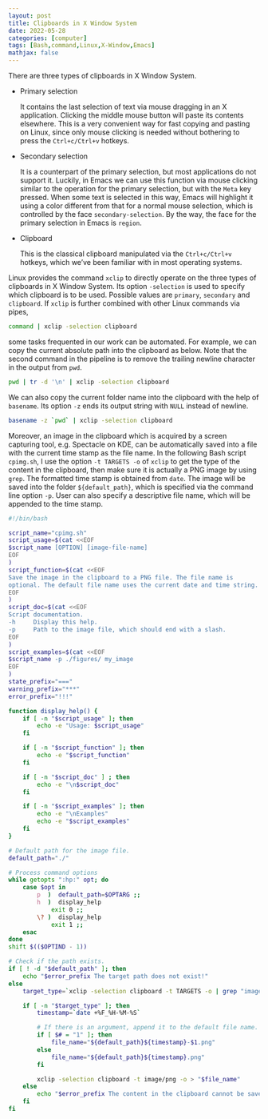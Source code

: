 ```yaml
---
layout: post
title: Clipboards in X Window System
date: 2022-05-28
categories: [computer]
tags: [Bash,command,Linux,X-Window,Emacs]
mathjax: false
---
```


There are three types of clipboards in X Window System.

-   Primary selection
    
    It contains the last selection of text via mouse dragging in an X application. Clicking the middle mouse button will paste its contents elsewhere. This is a very convenient way for fast copying and pasting on Linux, since only mouse clicking is needed without bothering to press the `Ctrl+c/Ctrl+v` hotkeys.
-   Secondary selection
    
    It is a counterpart of the primary selection, but most applications do not support it. Luckily, in Emacs we can use this function via mouse clicking similar to the operation for the primary selection, but with the `Meta` key pressed. When some text is selected in this way, Emacs will highlight it using a color different from that for a normal mouse selection, which is controlled by the face `secondary-selection`. By the way, the face for the primary selection in Emacs is `region`.
-   Clipboard
    
    This is the classical clipboard manipulated via the `Ctrl+c/Ctrl+v` hotkeys, which we&rsquo;ve been familiar with in most operating systems.

Linux provides the command `xclip` to directly operate on the three types of clipboards in X Window System. Its option `-selection` is used to specify which clipboard is to be used. Possible values are `primary`, `secondary` and `clipboard`. If `xclip` is further combined with other Linux commands via pipes,

```bash
command | xclip -selection clipboard
```

some tasks frequented in our work can be automated. For example, we can copy the current absolute path into the clipboard as below. Note that the second command in the pipeline is to remove the trailing newline character in the output from `pwd`.

```bash
pwd | tr -d '\n' | xclip -selection clipboard
```

We can also copy the current folder name into the clipboard with the help of `basename`. Its option `-z` ends its output string with `NULL` instead of newline.

```bash
basename -z `pwd` | xclip -selection clipboard
```

Moreover, an image in the clipboard which is acquired by a screen capturing tool, e.g. Spectacle on KDE, can be automatically saved into a file with the current time stamp as the file name. In the following Bash script `cpimg.sh`, I use the option `-t TARGETS -o` of `xclip` to get the type of the content in the clipboard, then make sure it is actually a PNG image by using `grep`. The formatted time stamp is obtained from `date`. The image will be saved into the folder `${default_path}`, which is specified via the command line option `-p`. User can also specify a descriptive file name, which will be appended to the time stamp.

```bash
#!/bin/bash

script_name="cpimg.sh"
script_usage=$(cat <<EOF
$script_name [OPTION] [image-file-name]
EOF
)
script_function=$(cat <<EOF
Save the image in the clipboard to a PNG file. The file name is
optional. The default file name uses the current date and time string.
EOF
)
script_doc=$(cat <<EOF
Script documentation.
-h     Display this help.
-p     Path to the image file, which should end with a slash.
EOF
)
script_examples=$(cat <<EOF
$script_name -p ./figures/ my_image
EOF
)
state_prefix="==="
warning_prefix="***"
error_prefix="!!!"

function display_help() {
    if [ -n "$script_usage" ]; then
        echo -e "Usage: $script_usage"
    fi

    if [ -n "$script_function" ]; then
        echo -e "$script_function"
    fi

    if [ -n "$script_doc" ] ; then
        echo -e "\n$script_doc"
    fi

    if [ -n "$script_examples" ]; then
        echo -e "\nExamples"
        echo -e "$script_examples"
    fi
}

# Default path for the image file.
default_path="./"

# Process command options
while getopts ":hp:" opt; do
    case $opt in
        p  )  default_path=$OPTARG ;;
        h  )  display_help
            exit 0 ;;
        \? )  display_help
            exit 1 ;;
    esac
done
shift $(($OPTIND - 1))

# Check if the path exists.
if [ ! -d "$default_path" ]; then
    echo "$error_prefix The target path does not exist!"
else
    target_type=`xclip -selection clipboard -t TARGETS -o | grep "image/png"`

    if [ -n "$target_type" ]; then
        timestamp=`date +%F_%H-%M-%S`

        # If there is an argument, append it to the default file name.
        if [ $# = "1" ]; then
            file_name="${default_path}${timestamp}-$1.png"
        else
            file_name="${default_path}${timestamp}.png"
        fi

        xclip -selection clipboard -t image/png -o > "$file_name"
    else
        echo "$error_prefix The content in the clipboard cannot be saved as a PNG image!"
    fi
fi
```
